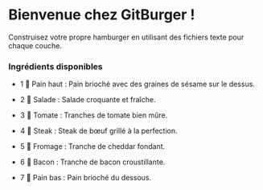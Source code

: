 # **Bienvenue chez GitBurger !**

Construisez votre propre hamburger en utilisant des fichiers texte pour chaque couche.
### Ingrédients disponibles

  - 1  🥯 Pain haut : Pain brioché avec des graines de sésame sur le dessus.

 -  2 🥬 Salade : Salade croquante et fraîche.

 -  3 🍅 Tomate : Tranches de tomate bien mûre.

  - 4 🥩 Steak : Steak de bœuf grillé à la perfection.

  - 5 🧀 Fromage : Tranche de cheddar fondant.

  -  6 🥓 Bacon : Tranche de bacon croustillante.

 -   7 🍞 Pain bas : Pain brioché du dessous.

